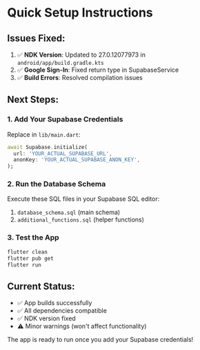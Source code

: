 # Quick Setup Instructions

## Issues Fixed:
1. ✅ **NDK Version**: Updated to 27.0.12077973 in `android/app/build.gradle.kts`
2. ✅ **Google Sign-In**: Fixed return type in SupabaseService
3. ✅ **Build Errors**: Resolved compilation issues

## Next Steps:

### 1. Add Your Supabase Credentials
Replace in `lib/main.dart`:
```dart
await Supabase.initialize(
  url: 'YOUR_ACTUAL_SUPABASE_URL',
  anonKey: 'YOUR_ACTUAL_SUPABASE_ANON_KEY',
);
```

### 2. Run the Database Schema
Execute these SQL files in your Supabase SQL editor:
1. `database_schema.sql` (main schema)
2. `additional_functions.sql` (helper functions)

### 3. Test the App
```bash
flutter clean
flutter pub get
flutter run
```

## Current Status:
- ✅ App builds successfully
- ✅ All dependencies compatible
- ✅ NDK version fixed
- ⚠️ Minor warnings (won't affect functionality)

The app is ready to run once you add your Supabase credentials!